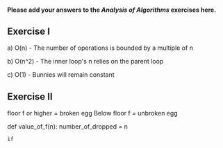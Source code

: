 #### Please add your answers to the ***Analysis of  Algorithms*** exercises here.

## Exercise I

a) O(n) - The number of operations is bounded by a multiple of n


b) O(n^2) - The inner loop's n relies on the parent loop


c) O(1) - Bunnies will remain constant

## Exercise II

floor f or higher = broken egg
Below floor f = unbroken egg

def value_of_f(n):
    number_of_dropped = n

    if 
